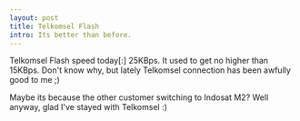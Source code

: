 ```yaml
---
layout: post
title: Telkomsel Flash
intro: Its better than before.
---
```


Telkomsel Flash speed today[:] 25KBps. It used to get no higher than 15KBps. Don't know why, but lately Telkomsel connection has been awfully good to me ;)

Maybe its because the other customer switching to Indosat M2? Well anyway, glad I've stayed with Telkomsel :)